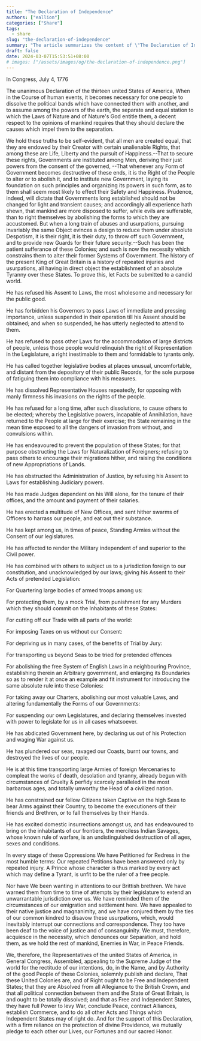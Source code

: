 ```yaml
---
title: "The Declaration of Independence"
authors: ["eallion"]
categories: ["Share"]
tags: 
  - share
slug: "the-declaration-of-independence"
summary: "The article summarizes the content of \"The Declaration of Independence\" which was adopted by the thirteen united States of America on July 4, 1776. It declares that all men are created equal and have certain unalienable rights. It lists a series of grievances against King George III and asserts that the colonies are now free and independent states with the power to govern themselves. The signatories pledge their lives, fortunes, and honor to support this declaration."
draft: false
date: 2024-03-07T15:53:51+08:00
# images: ["/assets/images/og/the-declaration-of-independence.png"]
---
```


In Congress, July 4, 1776

The unanimous Declaration of the thirteen united States of America, When in the Course of human events, it becomes necessary for one people to dissolve the political bands which have connected them with another, and to assume among the powers of the earth, the separate and equal station to which the Laws of Nature and of Nature's God entitle them, a decent respect to the opinions of mankind requires that they should declare the causes which impel them to the separation.

  We hold these truths to be self-evident, that all men are created equal, that they are endowed by their Creator with certain unalienable Rights, that among these are Life, Liberty and the pursuit of Happiness.--That to secure these rights, Governments are instituted among Men, deriving their just powers from the consent of the governed, --That whenever any Form of Government becomes destructive of these ends, it is the Right of the People to alter or to abolish it, and to institute new Government, laying its foundation on such principles and organizing its powers in such form, as to them shall seem most likely to effect their Safety and Happiness. Prudence, indeed, will dictate that Governments long established should not be changed for light and transient causes; and accordingly all experience hath shewn, that mankind are more disposed to suffer, while evils are sufferable, than to right themselves by abolishing the forms to which they are accustomed. But when a long train of abuses and usurpations, pursuing invariably the same Object evinces a design to reduce them under absolute Despotism, it is their right, it is their duty, to throw off such Government, and to provide new Guards for their future security.--Such has been the patient sufferance of these Colonies; and such is now the necessity which constrains them to alter their former Systems of Government. The history of the present King of Great Britain is a history of repeated injuries and usurpations, all having in direct object the establishment of an absolute Tyranny over these States. To prove this, let Facts be submitted to a candid world.

  He has refused his Assent to Laws, the most wholesome and necessary for the public good.

  He has forbidden his Governors to pass Laws of immediate and pressing importance, unless suspended in their operation till his Assent should be obtained; and when so suspended, he has utterly neglected to attend to them.

  He has refused to pass other Laws for the accommodation of large districts of people, unless those people would relinquish the right of Representation in the Legislature, a right inestimable to them and formidable to tyrants only.

  He has called together legislative bodies at places unusual, uncomfortable, and distant from the depository of their public Records, for the sole purpose of fatiguing them into compliance with his measures.

  He has dissolved Representative Houses repeatedly, for opposing with manly firmness his invasions on the rights of the people.

  He has refused for a long time, after such dissolutions, to cause others to be elected; whereby the Legislative powers, incapable of Annihilation, have returned to the People at large for their exercise; the State remaining in the mean time exposed to all the dangers of invasion from without, and convulsions within.

  He has endeavoured to prevent the population of these States; for that purpose obstructing the Laws for Naturalization of Foreigners; refusing to pass others to encourage their migrations hither, and raising the conditions of new Appropriations of Lands.

  He has obstructed the Administration of Justice, by refusing his Assent to Laws for establishing Judiciary powers.

  He has made Judges dependent on his Will alone, for the tenure of their offices, and the amount and payment of their salaries.

  He has erected a multitude of New Offices, and sent hither swarms of Officers to harrass our people, and eat out their substance.

  He has kept among us, in times of peace, Standing Armies without the Consent of our legislatures.

  He has affected to render the Military independent of and superior to the Civil power.

  He has combined with others to subject us to a jurisdiction foreign to our constitution, and unacknowledged by our laws; giving his Assent to their Acts of pretended Legislation:

  For Quartering large bodies of armed troops among us:

  For protecting them, by a mock Trial, from punishment for any Murders which they should commit on the Inhabitants of these States:

  For cutting off our Trade with all parts of the world:

  For imposing Taxes on us without our Consent:

  For depriving us in many cases, of the benefits of Trial by Jury:

  For transporting us beyond Seas to be tried for pretended offences

  For abolishing the free System of English Laws in a neighbouring Province, establishing therein an Arbitrary government, and enlarging its Boundaries so as to render it at once an example and fit instrument for introducing the same absolute rule into these Colonies:

  For taking away our Charters, abolishing our most valuable Laws, and altering fundamentally the Forms of our Governments:

  For suspending our own Legislatures, and declaring themselves invested with power to legislate for us in all cases whatsoever.

  He has abdicated Government here, by declaring us out of his Protection and waging War against us.

  He has plundered our seas, ravaged our Coasts, burnt our towns, and destroyed the lives of our people.

  He is at this time transporting large Armies of foreign Mercenaries to compleat the works of death, desolation and tyranny, already begun with circumstances of Cruelty & perfidy scarcely paralleled in the most barbarous ages, and totally unworthy the Head of a civilized nation.

  He has constrained our fellow Citizens taken Captive on the high Seas to bear Arms against their Country, to become the executioners of their friends and Brethren, or to fall themselves by their Hands.

  He has excited domestic insurrections amongst us, and has endeavoured to bring on the inhabitants of our frontiers, the merciless Indian Savages, whose known rule of warfare, is an undistinguished destruction of all ages, sexes and conditions.

In every stage of these Oppressions We have Petitioned for Redress in the most humble terms: Our repeated Petitions have been answered only by repeated injury. A Prince whose character is thus marked by every act which may define a Tyrant, is unfit to be the ruler of a free people.

Nor have We been wanting in attentions to our Brittish brethren. We have warned them from time to time of attempts by their legislature to extend an unwarrantable jurisdiction over us. We have reminded them of the circumstances of our emigration and settlement here. We have appealed to their native justice and magnanimity, and we have conjured them by the ties of our common kindred to disavow these usurpations, which, would inevitably interrupt our connections and correspondence. They too have been deaf to the voice of justice and of consanguinity. We must, therefore, acquiesce in the necessity, which denounces our Separation, and hold them, as we hold the rest of mankind, Enemies in War, in Peace Friends.

We, therefore, the Representatives of the united States of America, in General Congress, Assembled, appealing to the Supreme Judge of the world for the rectitude of our intentions, do, in the Name, and by Authority of the good People of these Colonies, solemnly publish and declare, That these United Colonies are, and of Right ought to be Free and Independent States; that they are Absolved from all Allegiance to the British Crown, and that all political connection between them and the State of Great Britain, is and ought to be totally dissolved; and that as Free and Independent States, they have full Power to levy War, conclude Peace, contract Alliances, establish Commerce, and to do all other Acts and Things which Independent States may of right do. And for the support of this Declaration, with a firm reliance on the protection of divine Providence, we mutually pledge to each other our Lives, our Fortunes and our sacred Honor.
